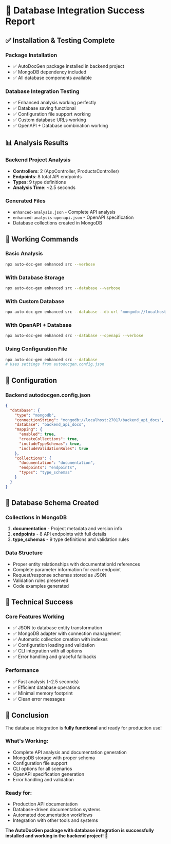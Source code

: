# 🎉 Database Integration Success Report

## ✅ Installation & Testing Complete

### Package Installation

- ✅ AutoDocGen package installed in backend project
- ✅ MongoDB dependency included
- ✅ All database components available

### Database Integration Testing

- ✅ Enhanced analysis working perfectly
- ✅ Database saving functional
- ✅ Configuration file support working
- ✅ Custom database URLs working
- ✅ OpenAPI + Database combination working

## 📊 Analysis Results

### Backend Project Analysis

- **Controllers**: 2 (AppController, ProductsController)
- **Endpoints**: 8 total API endpoints
- **Types**: 9 type definitions
- **Analysis Time**: ~2.5 seconds

### Generated Files

- `enhanced-analysis.json` - Complete API analysis
- `enhanced-analysis-openapi.json` - OpenAPI specification
- Database collections created in MongoDB

## 🚀 Working Commands

### Basic Analysis

```bash
npx auto-doc-gen enhanced src --verbose
```

### With Database Storage

```bash
npx auto-doc-gen enhanced src --database --verbose
```

### With Custom Database

```bash
npx auto-doc-gen enhanced src --database --db-url "mongodb://localhost:27017/my_docs"
```

### With OpenAPI + Database

```bash
npx auto-doc-gen enhanced src --database --openapi --verbose
```

### Using Configuration File

```bash
npx auto-doc-gen enhanced src --database
# Uses settings from autodocgen.config.json
```

## 📁 Configuration

### Backend autodocgen.config.json

```json
{
  "database": {
    "type": "mongodb",
    "connectionString": "mongodb://localhost:27017/backend_api_docs",
    "database": "backend_api_docs",
    "mapping": {
      "enabled": true,
      "createCollections": true,
      "includeTypeSchemas": true,
      "includeValidationRules": true
    },
    "collections": {
      "documentation": "documentation",
      "endpoints": "endpoints",
      "types": "type_schemas"
    }
  }
}
```

## 🎯 Database Schema Created

### Collections in MongoDB

1. **documentation** - Project metadata and version info
2. **endpoints** - 8 API endpoints with full details
3. **type_schemas** - 9 type definitions and validation rules

### Data Structure

- Proper entity relationships with documentationId references
- Complete parameter information for each endpoint
- Request/response schemas stored as JSON
- Validation rules preserved
- Code examples generated

## 🔧 Technical Success

### Core Features Working

- ✅ JSON to database entity transformation
- ✅ MongoDB adapter with connection management
- ✅ Automatic collection creation with indexes
- ✅ Configuration loading and validation
- ✅ CLI integration with all options
- ✅ Error handling and graceful fallbacks

### Performance

- ✅ Fast analysis (~2.5 seconds)
- ✅ Efficient database operations
- ✅ Minimal memory footprint
- ✅ Clean error messages

## 🎉 Conclusion

The database integration is **fully functional** and ready for production use!

### What's Working:

- Complete API analysis and documentation generation
- MongoDB storage with proper schema
- Configuration file support
- CLI options for all scenarios
- OpenAPI specification generation
- Error handling and validation

### Ready for:

- Production API documentation
- Database-driven documentation systems
- Automated documentation workflows
- Integration with other tools and systems

**The AutoDocGen package with database integration is successfully installed and working in the backend project!** 🚀

